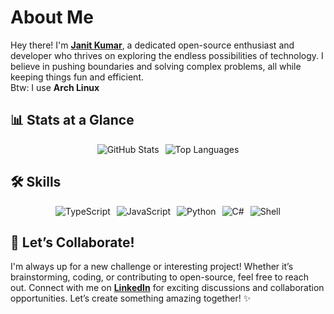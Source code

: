 # About Me

Hey there! I'm **[Janit Kumar](https://github.com/xarcgit)**, a dedicated open-source enthusiast and developer who thrives on exploring the endless possibilities of technology. I believe in pushing boundaries and solving complex problems, all while keeping things fun and efficient.  
Btw: I use **Arch Linux**

## 📊 Stats at a Glance

<div style="display: flex; flex-wrap: wrap; gap: 10px; justify-content: center;">

  <img src="https://github-readme-stats.vercel.app/api?username=xarcgit&show_icons=true&count_private=true&hide_border=true&theme=chartreuse-dark&show_icons=true" alt="GitHub Stats" style="max-width: 100%; height: auto;">  
  <img src="https://github-readme-stats.vercel.app/api/top-langs/?username=xarcgit&layout=compact&theme=chartreuse-dark&hide_border=true&show_icons=true" alt="Top Languages" style="max-width: 100%; height: auto;">   
</div>

## 🛠️ Skills

<div style="display: flex; flex-wrap: wrap; gap: 10px; justify-content: center;">
  <img src="https://img.shields.io/badge/TypeScript-3498DB?style=for-the-badge&logo=typescript&logoColor=white" alt="TypeScript">
  <img src="https://img.shields.io/badge/JavaScript-E74C3C?style=for-the-badge&logo=javascript&logoColor=white" alt="JavaScript">
  <img src="https://img.shields.io/badge/Python-3498DB?style=for-the-badge&logo=python&logoColor=white" alt="Python">
  <img src="https://img.shields.io/badge/C%23-E74C3C?style=for-the-badge&logo=c#&logoColor=white" alt="C#">
  <img src="https://img.shields.io/badge/Shell-lightgrey?style=for-the-badge&logo=gnu-bash&logoColor=white" alt="Shell">
</div>

## 🤝 Let’s Collaborate!

I'm always up for a new challenge or interesting project! Whether it’s brainstorming, coding, or contributing to open-source, feel free to reach out. Connect with me on [**LinkedIn**](https://www.linkedin.com/in/janit-k-6ba110264/) for exciting discussions and collaboration opportunities. Let’s create something amazing together! ✨
